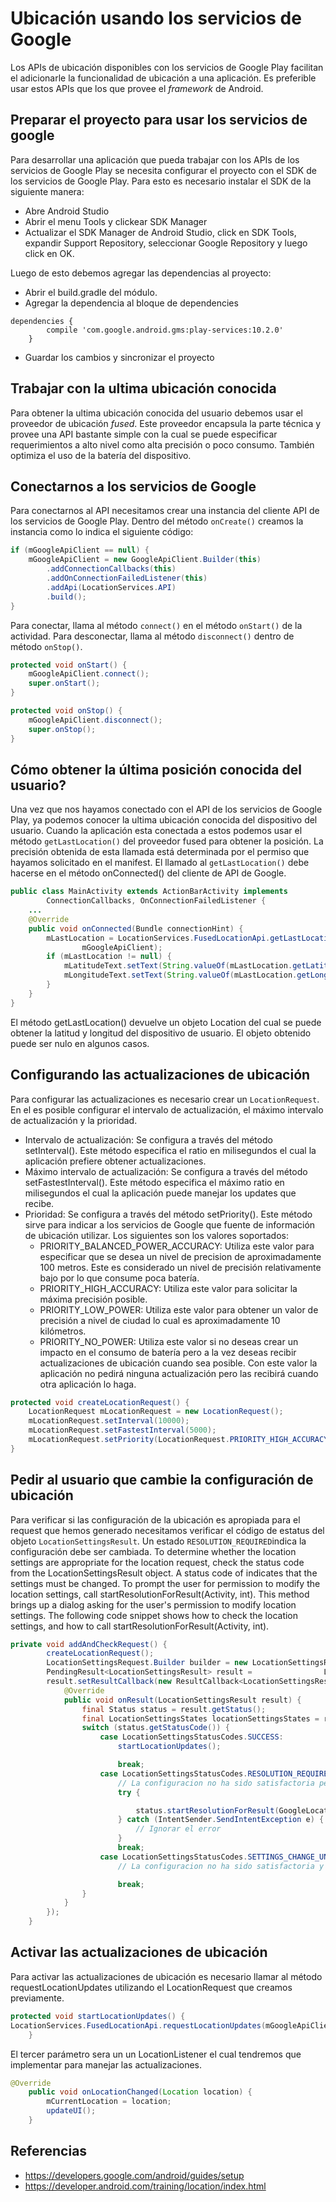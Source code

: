 # Ubicación usando los servicios de Google

Los APIs de ubicación disponibles con los servicios de Google Play facilitan el adicionarle la funcionalidad de ubicación a una aplicación. Es preferible usar estos APIs que los que provee el *framework* de Android.

## Preparar el proyecto para usar los servicios de google
Para desarrollar una aplicación que pueda trabajar con los APIs de los servicios de Google Play se necesita configurar el proyecto con el SDK de los servicios de Google Play. Para esto es necesario instalar el SDK de la siguiente manera:

 - Abre Android Studio
 - Abrir el menu Tools y clickear SDK Manager
 - Actualizar el SDK Manager de Android Studio, click en SDK Tools, expandir Support Repository, seleccionar Google Repository y luego click en OK.

Luego de esto debemos agregar las dependencias al proyecto:

 - Abrir el build.gradle del módulo.
 - Agregar la dependencia al bloque de dependencies
```groovie
dependencies {
        compile 'com.google.android.gms:play-services:10.2.0'
    }
```
 - Guardar los cambios y sincronizar el proyecto

## Trabajar con la ultima ubicación conocida
Para obtener la ultima ubicación conocida del usuario debemos usar el proveedor de ubicación *fused*. Este proveedor encapsula la parte técnica y provee una API bastante simple con la cual se puede especificar requerimientos a alto nivel como alta precisión o poco consumo. También optimiza el uso de la batería del dispositivo.

## Conectarnos a los servicios de Google
Para conectarnos al API necesitamos crear una instancia del cliente API de los servicios de Google Play. Dentro del método `onCreate()` creamos la instancia como lo indica el siguiente código:
```java
if (mGoogleApiClient == null) {
    mGoogleApiClient = new GoogleApiClient.Builder(this)
        .addConnectionCallbacks(this)
        .addOnConnectionFailedListener(this)
        .addApi(LocationServices.API)
        .build();
}
```
Para conectar, llama al método `connect()` en el método `onStart()` de la actividad. Para desconectar, llama al método `disconnect()` dentro de método `onStop()`.
```java
protected void onStart() {
    mGoogleApiClient.connect();
    super.onStart();
}

protected void onStop() {
    mGoogleApiClient.disconnect();
    super.onStop();
}
```

## Cómo obtener la última posición conocida del usuario?
Una vez que nos hayamos conectado con el API de los servicios de Google Play, ya podemos conocer la ultima ubicación conocida del dispositivo del usuario. Cuando la aplicación esta conectada a estos podemos usar el método `getLastLocation()` del proveedor fused para obtener la posición. La precisión obtenida de esta llamada está determinada por el permiso que hayamos solicitado en el manifest.
El llamado al `getLastLocation()` debe hacerse en el método onConnected() del cliente de API de Google.
```java
public class MainActivity extends ActionBarActivity implements
        ConnectionCallbacks, OnConnectionFailedListener {
    ...
    @Override
    public void onConnected(Bundle connectionHint) {
        mLastLocation = LocationServices.FusedLocationApi.getLastLocation(
                mGoogleApiClient);
        if (mLastLocation != null) {
            mLatitudeText.setText(String.valueOf(mLastLocation.getLatitude()));
            mLongitudeText.setText(String.valueOf(mLastLocation.getLongitude()));
        }
    }
}
```
El método getLastLocation() devuelve un objeto Location del cual se puede obtener la latitud y longitud del dispositivo de usuario. El objeto obtenido puede ser nulo en algunos casos.


## Configurando las actualizaciones de ubicación

Para configurar las actualizaciones es necesario crear un `LocationRequest`. En el es posible configurar el intervalo de actualización, el máximo intervalo de actualización y la prioridad.

 - Intervalo de actualización: Se configura a través del método setInterval(). Este método especifica el ratio en milisegundos el cual la aplicación prefiere obtener actualizaciones. 
 - Máximo intervalo de actualización: Se configura a través del método setFastestInterval(). Este método especifica el máximo ratio en milisegundos el cual la aplicación puede manejar los updates que recibe.
 - Prioridad: Se configura a través del método setPriority(). Este método sirve para indicar a los servicios de Google que fuente de información de ubicación utilizar.
Los siguientes son los valores soportados:
	 - PRIORITY_BALANCED_POWER_ACCURACY: Utiliza este valor para especificar que se desea un nivel de precision de aproximadamente 100 metros. Este es considerado un nivel de precisión relativamente bajo por lo que consume poca batería.
	 - PRIORITY_HIGH_ACCURACY: Utiliza este valor para solicitar la máxima precisión posible. 
	 - PRIORITY_LOW_POWER: Utiliza este valor para obtener un valor de precisión a nivel de ciudad lo cual es aproximadamente 10 kilómetros.
	 - PRIORITY_NO_POWER: Utiliza este valor si no deseas crear un impacto en el consumo de batería pero a la vez deseas recibir actualizaciones de ubicación cuando sea posible. Con este valor la aplicación no pedirá ninguna actualización pero las recibirá cuando otra aplicación lo haga.
```java
protected void createLocationRequest() {
    LocationRequest mLocationRequest = new LocationRequest();
    mLocationRequest.setInterval(10000);
    mLocationRequest.setFastestInterval(5000);
    mLocationRequest.setPriority(LocationRequest.PRIORITY_HIGH_ACCURACY);
}
```

## Pedir al usuario que cambie la configuración de ubicación
Para verificar si las configuración de la ubicación es apropiada para el request que hemos generado necesitamos verificar el código de estatus del objeto `LocationSettingsResult`. Un estado `RESOLUTION_REQUIRED`indica la configuración debe ser cambiada.
To determine whether the location settings are appropriate for the location request, check the status code from the LocationSettingsResult object. A status code of indicates that the settings must be changed. To prompt the user for permission to modify the location settings, call startResolutionForResult(Activity, int). This method brings up a dialog asking for the user's permission to modify location settings. The following code snippet shows how to check the location settings, and how to call startResolutionForResult(Activity, int).

```java
private void addAndCheckRequest() {
        createLocationRequest();
        LocationSettingsRequest.Builder builder = new LocationSettingsRequest.Builder().addLocationRequest(mLocationRequest);
        PendingResult<LocationSettingsResult> result =                LocationServices.SettingsApi.checkLocationSettings(mGoogleApiClient, builder.build());
        result.setResultCallback(new ResultCallback<LocationSettingsResult>() {
            @Override
            public void onResult(LocationSettingsResult result) {
                final Status status = result.getStatus();
                final LocationSettingsStates locationSettingsStates = result.getLocationSettingsStates();
                switch (status.getStatusCode()) {
                    case LocationSettingsStatusCodes.SUCCESS:
                        startLocationUpdates();

                        break;
                    case LocationSettingsStatusCodes.RESOLUTION_REQUIRED:
                        // La configuracion no ha sido satisfactoria pero puede ser arreglada mostrando el siguiente dialogo
                        try {

                            status.startResolutionForResult(GoogleLocationActivity.this, REQUEST_CHECK_SETTINGS);
                        } catch (IntentSender.SendIntentException e) {
                            // Ignorar el error
                        }
                        break;
                    case LocationSettingsStatusCodes.SETTINGS_CHANGE_UNAVAILABLE:
                        // La configuracion no ha sido satisfactoria y no hay nada que hacer por lo que el dialogo no se mostrara

                        break;
                }
            }
        });
    }
```

## Activar las actualizaciones de ubicación
Para activar las actualizaciones de ubicación es necesario llamar al método requestLocationUpdates utilizando el LocationRequest que creamos previamente.

```java
protected void startLocationUpdates() {        
LocationServices.FusedLocationApi.requestLocationUpdates(mGoogleApiClient, mLocationRequest, this);
    }
```
El tercer parámetro sera un un LocationListener el cual tendremos que implementar para manejar las actualizaciones.

```java
@Override
    public void onLocationChanged(Location location) {
        mCurrentLocation = location;
        updateUI();
    }
```

## Referencias

 - https://developers.google.com/android/guides/setup
 - https://developer.android.com/training/location/index.html
